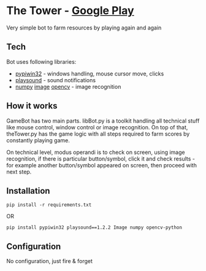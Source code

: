 # The Tower - [Google Play](https://play.google.com/store/apps/details?id=com.TechTreeGames.TheTower)
Very simple bot to farm resources by playing again and again

## Tech

Bot uses following libraries:
- [pypiwin32](https://pypi.org/project/pypiwin32/) - windows handling, mouse cursor move, clicks
- [playsound](https://pypi.org/project/playsound/) - sound notifications
- [numpy](https://pypi.org/project/numpy/) [image](https://pypi.org/project/image/) [opencv](https://pypi.org/project/opencv-python/) - image recognition


## How it works

GameBot has two main parts. libBot.py is a toolkit handling all technical stuff like mouse control, window control or image recognition. On top of that, theTower.py has the game logic with all steps required to farm scores by constantly playing game.

On technical level, modus operandi is to check on screen, using image recognition, if there is particular button/symbol, click it and check results - for example another button/symbol appeared on screen, then proceed with next step.

## Installation

```pip install -r requirements.txt```

OR

```pip install pypiwin32 playsound==1.2.2 Image numpy opencv-python```

## Configuration

No configuration, just fire & forget

